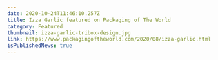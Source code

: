 ```yaml
---
date: 2020-10-24T11:46:10.257Z
title: Izza Garlic featured on Packaging of The World
category: Featured
thumbnail: izza-garlic-tribox-design.jpg
link: https://www.packagingoftheworld.com/2020/08/izza-garlic.html
isPublishedNews: true
---
```

